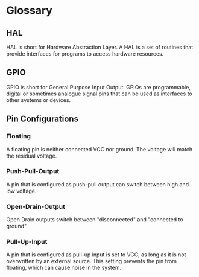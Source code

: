 # Glossary

## HAL

HAL is short for Hardware Abstraction Layer. A HAL is a set of routines that provide interfaces for programs to access hardware resources.

## GPIO

GPIO is short for General Purpose Input Output. GPIOs are programmable, digital or sometimes analogue signal pins that can be used as interfaces to other systems or devices. 

## Pin Configurations
### Floating
A floating pin is neither connected VCC nor ground. The voltage will match the residual voltage.

### Push-Pull-Output

A pin that is configured as push–pull output can switch between high and low voltage.

### Open-Drain-Output
Open Drain outputs switch between "disconnected" and "connected to ground".


### Pull-Up-Input
A pin that is configured as pull-up input is set to VCC, as long as it is not overwritten by an external source. This setting prevents the pin from floating, which can cause noise in the system. 